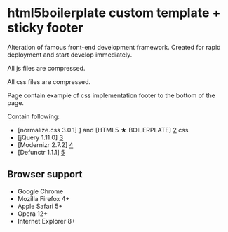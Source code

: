 
html5boilerplate custom template + sticky footer
================================================

Alteration of famous front-end development framework.
Created for rapid deployment and start develop immediately.

All js files are compressed.

All css files are compressed.

Page contain example of css implementation footer to the bottom of the page.

Contain following:

* [normalize.css 3.0.1] [1] and [HTML5 ★ BOILERPLATE] [2] css
* [jQuery 1.11.0] [3]
* [Modernizr 2.7.2] [4]
* [Defunctr 1.1.1] [5]

[1]: http://necolas.github.com/normalize.css/        "normalize.css"
[2]: http://html5boilerplate.com/        "HTML5 ★ BOILERPLATE"
[3]: http://jquery.com/  "jQuery"
[4]: http://modernizr.com/    "Modernizr"
[5]: https://github.com/victoriafrench/defunctr    "Defunctr"


## Browser support

* Google Chrome
* Mozilla Firefox 4+
* Apple Safari 5+
* Opera 12+
* Internet Explorer 8+